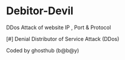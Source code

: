 # Debitor-Devil
DDos Attack of website IP , Port &amp; Protocol

[#] Denial Distributor of Service Attack (DDos)

Coded by ghosthub (b@b@y)
